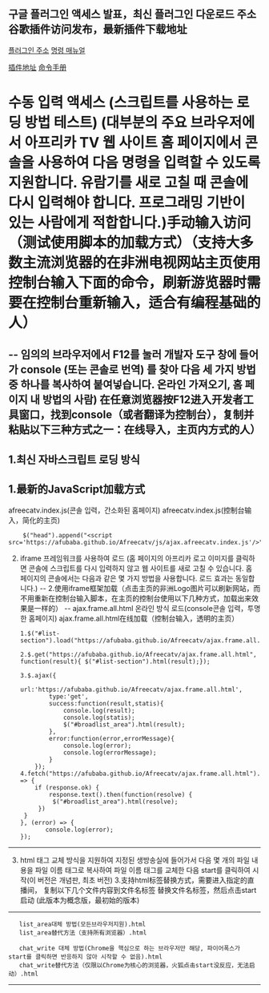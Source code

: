 구글 플러그인 액세스 발표，최신 플러그인 다운로드 주소
谷歌插件访问发布，最新插件下载地址
--
<a href="https://github.com/afubaba/AfreecatvChromeExtensions" target="_blank">플러그인 주소</a>&nbsp;<a href="https://afubaba.github.io/Afreecatv/RobotCommand.html" target="_blank">명령 매뉴얼</a>

<a href="https://github.com/afubaba/AfreecatvChromeExtensions" target="_blank">插件地址</a>&nbsp;<a href="https://afubaba.github.io/Afreecatv/RobotCommand.html" target="_blank">命令手册</a>

# 수동 입력 액세스 (스크립트를 사용하는 로딩 방법 테스트) (대부분의 주요 브라우저에서 아프리카 TV 웹 사이트 홈 페이지에서 콘솔을 사용하여 다음 명령을 입력할 수 있도록 지원합니다. 유람기를 새로 고칠 때 콘솔에 다시 입력해야 합니다. 프로그래밍 기반이 있는 사람에게 적합합니다.)手动输入访问（测试使用脚本的加载方式）（支持大多数主流浏览器的在非洲电视网站主页使用控制台输入下面的命令，刷新游览器时需要在控制台重新输入，适合有编程基础的人）
--
임의의 브라우저에서 F12를 눌러 개발자 도구 창에 들어가 console (또는 콘솔로 번역) 를 찾아 다음 세 가지 방법 중 하나를 복사하여 붙여넣습니다. 온라인 가져오기, 홈 페이지 내 방법의 사람)
在任意浏览器按F12进入开发者工具窗口，找到console（或者翻译为控制台），复制并粘贴以下三种方式之一：在线导入，主页内方式的人）
--
1.최신 자바스크립트 로딩 방식
--
1.最新的JavaScript加载方式
--     
afreecatv.index.js(콘솔 입력，간소화된 홈페이지)
afreecatv.index.js(控制台输入，简化的主页)

        $("head").append("<script src='https://afubaba.github.io/Afreecatv/js/ajax.afreecatv.index.js'/>");
       

2. iframe 프레임워크를 사용하여 로드 (홈 페이지의 아프리카 로고 이미지를 클릭하면 콘솔에 스크립트를 다시 입력하지 않고 웹 사이트를 새로 고칠 수 있습니다. 홈 페이지의 콘솔에서는 다음과 같은 몇 가지 방법을 사용합니다. 로드 효과는 동일합니다.)
--
2.使用iframe框架加载（点击主页的非洲Logo图片可以刷新网站，而不用重新在控制台输入脚本，在主页的控制台使用以下几种方式，加载出来效果是一样的）
--
ajax.frame.all.html 온라인 방식 로드(console콘솔 입력，투명한 홈페이지)
ajax.frame.all.html在线加载（控制台输入，透明的主页）
	
       1.$("#list-section").load("https://afubaba.github.io/Afreecatv/ajax.frame.all.html");

       2.$.get("https://afubaba.github.io/Afreecatv/ajax.frame.all.html", function(result){ $("#list-section").html(result);});

       3.$.ajax({
               url:'https://afubaba.github.io/Afreecatv/ajax.frame.all.html',
               type:'get',
               success:function(result,statis){
                   console.log(result);
                   console.log(statis);
                   $("#broadlist_area").html(result);
               },
               error:function(error,errorMessage){
                   console.log(error);
                   console.log(errorMessage);
               }
           });
       4.fetch("https://afubaba.github.io/Afreecatv/ajax.frame.all.html").then((response) => {
	       if (response.ok) {
		       response.text().then(function(resolve) {
			 	$("#broadlist_area").html(resolve);
			})
		}
       }, (error) => {
              console.log(error);
       });


------------------------------------------------------------------------------------------------------------------------

3. html 태그 교체 방식을 지원하여 지정된 생방송실에 들어가서 다음 몇 개의 파일 내용을 파일 이름 태그로 복사하여 파일 이름 태그를 교체한 다음 start를 클릭하여 시작(이 버전은 개념판, 최초 버전)
3.支持html标签替换方式，需要进入指定的直播间， 复制以下几个文件内容到文件名标签 替换文件名标签，然后点击start启动 (此版本为概念版，最初始的版本)
------------------------------------------------------------------------------------------------------------------------

       list_area대체 방법(모든브라우저지원).html
       list_area替代方法（支持所有浏览器）.html
       
       chat_write 대체 방법(Chrome을 핵심으로 하는 브라우저만 해당, 파이어폭스가 start를 클릭하면 반응하지 않아 시작할 수 없음).html
       chat_write替代方法（仅限以Chrome为核心的浏览器，火狐点击start没反应，无法启动）.html
 ------------------------------------------------------------------------------------------------------------------------       
